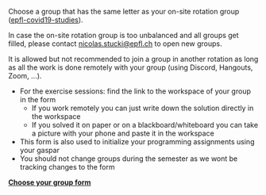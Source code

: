 Choose a group that has the same letter as your on-site rotation group ([epfl-covid19-studies](https://www.epfl.ch/campus/security-safety/en/health/coronavirus-covid19/students/)).

In case the on-site rotation group is too unbalanced and all groups get filled, please contact nicolas.stucki@epfl.ch to open new groups.

It is allowed but not recommended to join a group in another rotation as long as all the work is done remotely with your group (using Discord, Hangouts, Zoom, ...).

* For the exercise sessions: find the link to the workspace of your group in the form
  * If you work remotely you can just write down the solution directly in the workspace
  * If you solved it on paper or on a blackboard/whiteboard you can take a picture with your phone and paste it in the workspace
* This form is also used to initialize your programming assignments using your gaspar
* You should not change groups during the semester as we wont be tracking changes to the form

[**Choose your group form**](https://docs.google.com/spreadsheets/d/1xMy83u1bl1yd4zuYt9jFp7pEYGurTSlfK8onmfOnVyA/edit#gid=0)
